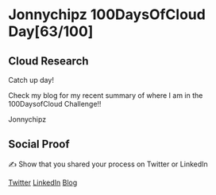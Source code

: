 <!-- This is a template you can use for quick progress days. It removes a lot of the steps we encourage you to share in the longer template 000-DAY-ARTICLE-LONG-TEMPLATE.MD-->

# Jonnychipz 100DaysOfCloud Day[63/100]

## Cloud Research

Catch up day!

Check my blog for my recent summary of where I am in the 100DaysofCloud Challenge!!

Jonnychipz

## Social Proof

✍️ Show that you shared your process on Twitter or LinkedIn

[Twitter](https://twitter.com/jonnychipz/status/1325816361096982529)
[LinkedIn](https://www.linkedin.com/posts/japlunn_day63100-100daysofcloud-jonnychipz-activity-6731582049985028096-inWt)
[Blog](https://jonnychipz.com/2020/11/09/day63-100-100daysofcloud-jonnychipz-catch-up-day/)
